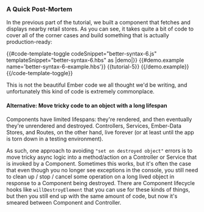 <h3>A Quick Post-Mortem</h3>

<p>
In the previous part of the tutorial, we built a component that
fetches and displays nearby retail stores. As you can see, it takes
quite a bit of code to cover all of the corner cases and build
something that is actually production-ready:
</p>

{{#code-template-toggle
    codeSnippet="better-syntax-6.js"
    templateSnippet="better-syntax-6.hbs" as |demo|}}
  {{#demo.example name='better-syntax-6-example.hbs'}}
    {{tutorial-5}}
  {{/demo.example}}
{{/code-template-toggle}}

<p>
This is not the beautiful Ember code we all thought we'd be writing,
and unfortunately this kind of code is extremely commonplace.
</p>

<h4>Alternative: Move tricky code to an object with a long lifespan</h4>

<p>
Components have limited lifespans: they're rendered, and then
eventually they're unrendered and destroyed. Controllers, Services, Ember-Data
Stores, and Routes, on the other hand, live forever (or at least until
the app is torn down in a testing environment).
</p>

<p>
As such, one approach
to avoiding <code>"set on destroyed object"</code> errors is to move
tricky async logic into a method/action on a Controller or Service that
is invoked by a Component. Sometimes this works, but it's often the case
that even though you no longer see exceptions in the console, you still need to
clean up / stop / cancel some operation on a long lived object in response
to a Component being destroyed. There are Component lifecycle hooks
like <code>willDestroyElement</code> that you can use for these kinds of things,
but then you still end up with the same amount of code, but now it's smeared
between Component and Controller.
</p>












